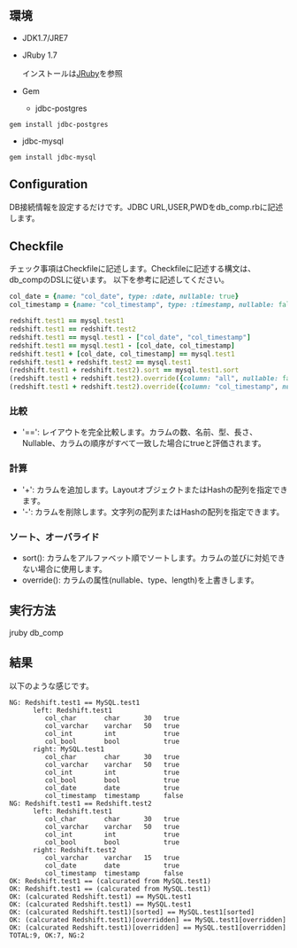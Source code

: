 ## 環境

* JDK1.7/JRE7
* JRuby 1.7

  インストールは[JRuby](http://jruby.org/getting-started)を参照

* Gem
  * jdbc-postgres

```
gem install jdbc-postgres
```

  * jdbc-mysql

```
gem install jdbc-mysql
```

## Configuration

DB接続情報を設定するだけです。JDBC URL,USER,PWDをdb_comp.rbに記述します。

## Checkfile

チェック事項はCheckfileに記述します。Checkfileに記述する構文は、db_compのDSLに従います。
以下を参考に記述してください。

```ruby
col_date = {name: "col_date", type: :date, nullable: true}
col_timestamp = {name: "col_timestamp", type: :timestamp, nullable: false}

redshift.test1 == mysql.test1
redshift.test1 == redshift.test2
redshift.test1 == mysql.test1 - ["col_date", "col_timestamp"]
redshift.test1 == mysql.test1 - [col_date, col_timestamp]
redshift.test1 + [col_date, col_timestamp] == mysql.test1
redshift.test1 + redshift.test2 == mysql.test1
(redshift.test1 + redshift.test2).sort == mysql.test1.sort
(redshift.test1 + redshift.test2).override({column: "all", nullable: false}) == mysql.test1.override({column: "all", nullable: false})
(redshift.test1 + redshift.test2).override({column: "col_timestamp", nullable: false}) == mysql.test1.override({column: "col_timestamp", nullable: false})
```

### 比較
* '==': レイアウトを完全比較します。カラムの数、名前、型、長さ、Nullable、カラムの順序がすべて一致した場合にtrueと評価されます。

### 計算
* '+': カラムを追加します。LayoutオブジェクトまたはHashの配列を指定できます。
* '-': カラムを削除します。文字列の配列またはHashの配列を指定できます。

### ソート、オーバライド
* sort(): カラムをアルファベット順でソートします。カラムの並びに対処できない場合に使用します。
* override(): カラムの属性(nullable、type、length)を上書きします。

## 実行方法

jruby db_comp

## 結果

以下のような感じです。

```
NG: Redshift.test1 == MySQL.test1
      left: Redshift.test1
         col_char       char      30   true
         col_varchar    varchar   50   true
         col_int        int            true
         col_bool       bool           true
      right: MySQL.test1
         col_char       char      30   true
         col_varchar    varchar   50   true
         col_int        int            true
         col_bool       bool           true
         col_date       date           true
         col_timestamp  timestamp      false
NG: Redshift.test1 == Redshift.test2
      left: Redshift.test1
         col_char       char      30   true
         col_varchar    varchar   50   true
         col_int        int            true
         col_bool       bool           true
      right: Redshift.test2
         col_varchar    varchar   15   true
         col_date       date           true
         col_timestamp  timestamp      false
OK: Redshift.test1 == (calcurated from MySQL.test1)
OK: Redshift.test1 == (calcurated from MySQL.test1)
OK: (calcurated Redshift.test1) == MySQL.test1
OK: (calcurated Redshift.test1) == MySQL.test1
OK: (calcurated Redshift.test1)[sorted] == MySQL.test1[sorted]
OK: (calcurated Redshift.test1)[overridden] == MySQL.test1[overridden]
OK: (calcurated Redshift.test1)[overridden] == MySQL.test1[overridden]
TOTAL:9, OK:7, NG:2
```

